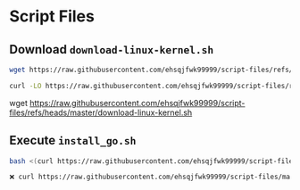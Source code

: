 # Script Files

## Download `download-linux-kernel.sh`
```bash
wget https://raw.githubusercontent.com/ehsqjfwk99999/script-files/refs/heads/master/download-linux-kernel.sh
```
```bash
curl -LO https://raw.githubusercontent.com/ehsqjfwk99999/script-files/refs/heads/master/download-linux-kernel.sh
```


wget https://raw.githubusercontent.com/ehsqjfwk99999/script-files/refs/heads/master/download-linux-kernel.sh

## Execute `install_go.sh`
```bash
bash <(curl https://raw.githubusercontent.com/ehsqjfwk99999/script-files/master/install_go.sh)
```
```bash
❌ curl https://raw.githubusercontent.com/ehsqjfwk99999/script-files/master/install_go.sh | bash
```
